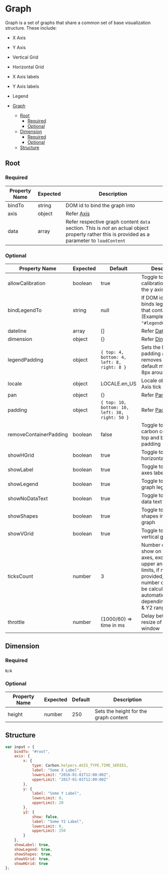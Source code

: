 # Graph

Graph is a set of graphs that share a common set of base visualization structure. These include:

-   X Axis
-   Y Axis
-   Vertical Grid
-   Horizontal Grid
-   X Axis labels
-   Y Axis labels
-   Legend

-   [Graph](#Graph)
    -   [Root](#root)
        -   [Required](#required)
        -   [Optional](#optional)
    -   [Dimension](#dimension)
        -   [Required](#required-1)
        -   [Optional](#optional-1)
    -   [Structure](#structure)

## Root

### Required

| Property Name | Expected | Description                                                                                                                                    |
| ------------- | -------- | ---------------------------------------------------------------------------------------------------------------------------------------------- |
| bindTo        | string   | DOM id to bind the graph into                                                                                                                  |
| axis          | object   | Refer [Axis](../helpers/Axes.md)                                                                                                               |
| data          | array    | Refer respective graph content `data` section. This is _not_ an actual object property rather this is provided as a parameter to `loadContent` |

### Optional

| Property Name          | Expected | Default                                        | Description                                                                                                                                                                             |
| ---------------------- | -------- | ---------------------------------------------- | --------------------------------------------------------------------------------------------------------------------------------------------------------------------------------------- |
| allowCalibration       | boolean  | true                                           | Toggle to allow calibration to adjust the y axis                                                                                                                                        |
| bindLegendTo           | string   | null                                           | If DOM id provided, binds legend into that container (Example: `"#legendContainer"`)                                                                                                    |
| dateline               | array    | []                                             | Refer [Dateline](../helpers/Dateline.md)                                                                                                                                                |
| dimension              | object   | {}                                             | Refer [Dimension](#dimension)                                                                                                                                                           |
| legendPadding          | object   | `{ top: 4, bottom: 4, left: 8, right: 8 }`     | Sets the legend padding and removes the carbon default margin of 8px around legend                                                                                                      |
| locale                 | object   | LOCALE.en_US                                   | Locale object for X-Axis tick values                                                                                                                                                    |
| pan                    | object   | {}                                             | Refer [Panning](../controls/Panning.md)                                                                                                                                                 |
| padding                | object   | `{ top: 10, bottom: 10, left: 30, right: 50 }` | Refer [Padding](../controls/Padding.md)                                                                                                                                                 |
| removeContainerPadding | boolean  | false                                          | Toggle to remove carbon container top and bottom padding                                                                                                                                |
| showHGrid              | boolean  | true                                           | Toggle to show horizontal grid                                                                                                                                                          |
| showLabel              | boolean  | true                                           | Toggle to show axes labels                                                                                                                                                              |
| showLegend             | boolean  | true                                           | Toggle to show graph legend                                                                                                                                                             |
| showNoDataText         | boolean  | true                                           | Toggle to show no data text                                                                                                                                                             |
| showShapes             | boolean  | true                                           | Toggle to show shapes in the line graph                                                                                                                                                 |
| showVGrid              | boolean  | true                                           | Toggle to show vertical grid                                                                                                                                                            |
| ticksCount             | number   | 3                                              | Number of ticks to show on the vertical axes, excluding the upper and lower limits, if not provided, the number of ticks will be calculated automatically depending on the Y & Y2 range |
| throttle               | number   | (1000/60) => time in ms                        | Delay between resize of a browser window                                                                                                                                                |

## Dimension

### Required

`N/A`

### Optional

| Property Name | Expected | Default | Description                           |
| ------------- | -------- | ------- | ------------------------------------- |
| height        | number   | 250     | Sets the height for the graph content |

## Structure

```javascript
var input = {
    bindTo: "#root",
    axis: {
        x: {
            type: Carbon.helpers.AXIS_TYPE.TIME_SERIES,
            label: "Some X Label",
            lowerLimit: "2016-01-01T12:00:00Z",
            upperLimit: "2017-01-01T12:00:00Z"
        },
        y: {
            label: "Some Y Label",
            lowerLimit: 0,
            upperLimit: 20
        },
        y2: {
            show: false,
            label: "Some Y2 Label",
            lowerLimit: 0,
            upperLimit: 250
        }
    },
    showLabel: true,
    showLegend: true,
    showShapes: true,
    showVGrid: true,
    showHGrid: true
};
```
